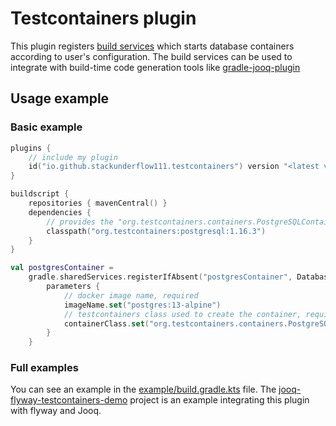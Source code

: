 # Testcontainers plugin

This plugin registers [build services](https://docs.gradle.org/current/userguide/build_services.html)
which starts database containers according to user's configuration. The build services can be used to integrate
with build-time code generation tools like [gradle-jooq-plugin](https://github.com/etiennestuder/gradle-jooq-plugin)

## Usage example

### Basic example

```kotlin
plugins {
    // include my plugin
    id("io.github.stackunderflow111.testcontainers") version "<latest version>"
}

buildscript {
    repositories { mavenCentral() }
    dependencies {
        // provides the "org.testcontainers.containers.PostgreSQLContainer" class for my plugin
        classpath("org.testcontainers:postgresql:1.16.3")
    }
}

val postgresContainer =
    gradle.sharedServices.registerIfAbsent("postgresContainer", DatabaseContainerBuildService::class) {
        parameters {
            // docker image name, required
            imageName.set("postgres:13-alpine")
            // testcontainers class used to create the container, required
            containerClass.set("org.testcontainers.containers.PostgreSQLContainer")
        }
    }

```

### Full examples

You can see an example in the [example/build.gradle.kts](example/build.gradle.kts) file. The 
[jooq-flyway-testcontainers-demo](https://github.com/stackunderflow111/jooq-flyway-testcontainers-demo) project
is an example integrating this plugin with flyway and Jooq.
